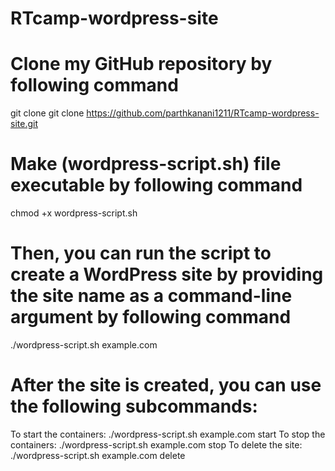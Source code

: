 # RTcamp-wordpress-site


# Clone my GitHub repository by following command
git clone  git clone https://github.com/parthkanani1211/RTcamp-wordpress-site.git

# Make (wordpress-script.sh) file executable by following command
chmod +x wordpress-script.sh

# Then, you can run the script to create a WordPress site by providing the site name as a command-line argument by following command
./wordpress-script.sh example.com

# After the site is created, you can use the following subcommands:
To start the containers: ./wordpress-script.sh example.com start
To stop the containers: ./wordpress-script.sh example.com stop
To delete the site: ./wordpress-script.sh example.com delete
